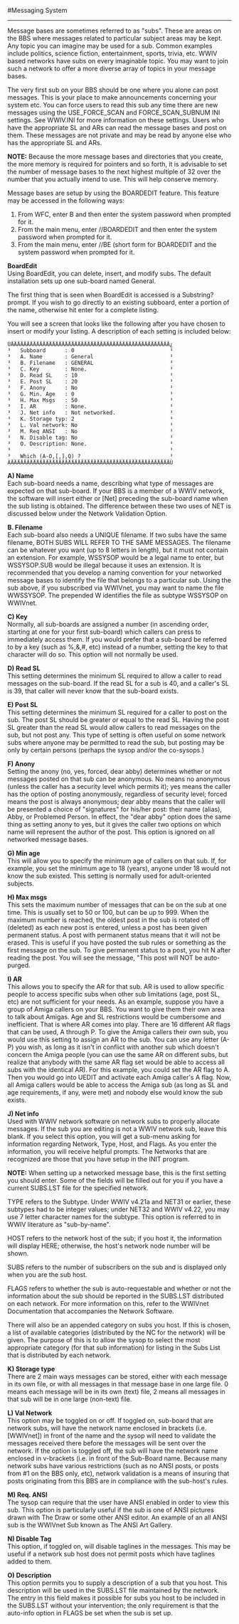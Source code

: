 #Messaging System
***

Message bases are sometimes referred to as "subs".  These are areas on the BBS where messages related to particular subject areas may be kept.  Any topic you can imagine may be used for a sub. Common examples include politics, science fiction, entertainment, sports, trivia, etc.  WWIV based networks have subs on every imaginable topic.  You may want to join such a network to offer a more diverse array of topics in your message bases.

The very first sub on your BBS should be one where you alone can post messages.  This is your place to make announcements concerning your system etc.  You can force users to read this sub any time there are new messages using the USE_FORCE_SCAN and FORCE_SCAN_SUBNUM INI settings.  See WWIV.INI for more information on these settings. Users who have the appropriate SL and ARs can read the message bases and post on them. These messages are not private and may be read by anyone else who has the appropriate SL and ARs.

**NOTE:** Because the more message bases and directories that you create, the more memory is required for pointers and so forth, it is advisable to set the number of message bases to the next highest multiple of 32 over the number that you actually intend to use. This will help conserve memory.

Message bases are setup by using the BOARDEDIT feature. This feature may be accessed in the following ways:

1. From WFC, enter B and then enter the system password when prompted for it.
2. From the main menu, enter //BOARDEDIT and then enter the system password when prompted for it.
3. From the main menu, enter //BE (short form for BOARDEDIT and the system password when prompted for it.

**BoardEdit**  
Using BoardEdit, you can delete, insert, and modify subs.  The default installation sets up one sub-board named General.

The first thing that is seen when BoardEdit is accessed is a Substring? prompt. If you wish to go directly to an existing subboard, enter a portion of the name, otherwise hit enter for a complete listing.

You will see a screen that looks like the following after you have chosen to insert or modify your listing.  A description of each setting is included below:
```
ÚÄÄÄÄÄÄÄÄÄÄÄÄÄÄÄÄÄÄÄÄÄÄÄÄÄÄÄÄÄÄÄÄÄÄÄÄÄÄÄÄÄÄÄÄÄÄÄÄÄÄ¿
³   Subboard      : 0                              ³
³   A. Name       : General                        ³
³   B. Filename   : GENERAL                        ³
³   C. Key        : None.                          ³
³   D. Read SL    : 10                             ³
³   E. Post SL    : 20                             ³
³   F. Anony      : No                             ³
³   G. Min. Age   : 0                              ³
³   H. Max Msgs   : 50                             ³
³   I. AR         : None.                          ³
³   J. Net info   : Not networked.                 ³
³   K. Storage typ: 2                              ³
³   L. Val network: No                             ³
³   M. Req ANSI   : No                             ³
³   N. Disable tag: No                             ³
³   O. Description: None.                          ³
³                                                  ³
³   Which (A-O,[,],Q) ?                            ³
ÀÄÄÄÄÄÄÄÄÄÄÄÄÄÄÄÄÄÄÄÄÄÄÄÄÄÄÄÄÄÄÄÄÄÄÄÄÄÄÄÄÄÄÄÄÄÄÄÄÄÄÙ
```
**A)  Name**  
Each sub-board needs a name, describing what type of
messages are expected on that sub-board. If your BBS is a
member of a WWIV network, the software will insert either <Net>
or [Net] preceding the sub-board name when the sub listing is
obtained.  The difference between these two uses of NET is
discussed below under the Network Validation Option.

**B.  Filename**  
Each sub-board also needs a UNIQUE filename. If
two subs have the same filename, BOTH SUBS WILL REFER TO THE
SAME MESSAGES.  The filename can be whatever you want (up to 8
letters in length), but it must not contain an extension.  For
example, WSSYSOP would be a legal name to enter, but
WSSYSOP.SUB would be illegal because it uses an extension.  It
is recommended that you develop a naming convention for your
networked message bases to identify the file that belongs to a
particular sub.  Using the sub above, if you subscribed via
WWIVnet, you may want to name the file WWSSYSOP.  The prepended
W identifies the file as subtype WSSYSOP on WWIVnet.

**C) Key**  
Normally, all sub-boards are assigned a number (in
ascending order, starting at one for your first sub-board)
which callers can press to immediately access them. If you
would prefer that a sub-board be referred to by a key (such
as %,&,#, etc) instead of a number, setting the key to that
character will do so. This option will not normally be used.

**D) Read SL**   
This setting determines the minimum SL required to
allow a caller to read messages on the sub-board. If the read
SL for a sub is 40, and a caller's SL is 39, that caller will
never know that the sub-board exists.

**E) Post SL**  
This setting determines the minimum SL required
for a caller to post on the sub. The post SL should be greater
or equal to the read SL. Having the post SL greater than the
read SL would allow callers to read messages on the sub, but
not post any.  This type of setting is often useful on some
network subs where anyone may be permitted to read the sub, but
posting may be only by certain persons (perhaps the sysop
and/or the co-sysops.)

**F)  Anony**  
Setting the anony (no, yes, forced, dear abby)
determines whether or not messages posted on that sub can be
anonymous. No means no anonymous (unless the caller has a
security level which permits it); yes means the caller has the
option of posting anonymously, regardless of security level;
forced means the post is always anonymous; dear abby means that
the caller will be presented a choice of "signatures" for
his/her post: their name (alias), Abby, or Problemed Person.
In effect, the "dear abby" option does the same thing as
setting anony to yes, but it gives the caller two options on
which name will represent the author of the post.  This option
is ignored on all networked message bases.

**G) Min age**  
This will allow you to specify the minimum age of
callers on that sub.  If, for example, you set the minimum age
to 18 (years), anyone under 18 would not know the sub existed.
This setting is normally used for adult-oriented subjects.

**H)  Max msgs**  
This sets the maximum number of messages that
can be on the sub at one time. This is usually set to 50 or
100, but can be up to 999.  When the maximum number is reached,
the oldest post in the sub is rotated off (deleted) as each new
post is entered, unless a post has been given permanent status.
A post with permanent status means that it will not be erased.
This is useful if you have posted the sub rules or something as
the first message on the sub.  To give permanent status to a
post, you hit N after reading the post.  You will see the
message, "This post will NOT be auto-purged.

**I)  AR**  
This allows you to specify the AR for that sub. AR is
used to allow specific people to access specific subs when
other sub limitations (age, post SL, etc) are not sufficient
for your needs. As an example, suppose you have a group of
Amiga callers on your BBS. You want to give them their own area
to talk about Amigas. Age and SL restrictions would be
cumbersome and inefficient.  That is where AR comes into play.
There are 16 different AR flags that can be used, A through P.
To give the Amiga callers their own sub, you would use this
setting to assign an AR to the sub.  You can use any letter
(A-P) you wish, as long as it isn't in conflict with another
sub which doesn't concern the Amiga people (you can use the
same AR on different subs, but realize that anybody with the
same AR flag set would be able to access all subs with the
identical AR).  For this example, you could set the AR flag to
A. Then you would go into UEDIT and activate each Amiga
caller's A flag.  Now, all Amiga callers would be able to
access the Amiga sub (as long as SL and age requirements, if
any, were met) and nobody else would know the sub exists.

**J)  Net info**  
Used with WWIV network software on network subs
to properly allocate messages. If the sub you are editing is not
a WWIV network sub, leave this blank.  If you select this
option, you will get a sub-menu asking for information
regarding Network, Type, Host, and Flags. As you enter the
information, you will receive helpful prompts.  The Networks
that are recognized are those that you have setup in the INIT
program.

**NOTE:** When setting up a networked message base, this is the
first  setting you should enter.  Some of the fields will be
filled out for you if you have a current SUBS.LST file for
the specified network.

TYPE refers to the Subtype.  Under WWIV v4.21a and NET31 or
earlier, these subtypes had to be integer values; under NET32
and WWIV v4.22, you may use 7 letter character names for the
subtype.  This option is referred to in WWIV literature as
"sub-by-name".

HOST refers to the network host of the sub; if you host it,
the information will display HERE; otherwise, the host's
network node number will be shown.

SUBS refers to the number of subscribers on the sub and is
displayed only when you are the sub host.

FLAGS refers to whether the sub is auto-requestable and whether
or not the information about the sub should be reported in the
SUBS.LST distributed on each network. For more information on
this, refer to the WWIVnet Documentation that accompanies the
Network Software.

There will also be an appended category on subs you host.  If
this is chosen, a list of  available categories (distributed
by the NC for the network) will be given.  The purpose of this
is to allow the sysop to select the most appropriate category
(for that sub information) for listing in the Subs List that
is distributed by each network.

**K) Storage type**  
There are 2 main ways messages can be
stored, either with each message in its own file, or with all
messages in that message base in one large file. 0 means each
message will be in its own (text) file, 2 means all messages
in that sub will be in one large (non-text) file.

**L) Val Network**  
This option may be toggled on or off.  If
toggled on, sub-board that are network subs, will have the
network name enclosed in brackets (i.e. [WWIVnet]) in front of
the name and the sysop will need to validate the messages
received there before the messages will be sent over the
network.  If the option is toggled off, the sub will have
the network name enclosed in v-brackets (i.e. <WWIVnet> in
front of the Sub-Board name.  Because many network subs have
various restrictions (such as no ANSI posts, or posts from #1
on the BBS only, etc), network validation is a means of
insuring that posts originating from this BBS are in compliance
with the sub-host's rules.

**M) Req. ANSI**  
The sysop can require that the user have ANSI
enabled in order to view this sub.  This option is particularly
useful if the sub is one of ANSI pictures drawn with The Draw or
some other ANSI editor.  An example of an all ANSI sub is the
WWIVnet Sub known as The ANSI Art Gallery.

**N) Disable Tag**  
This option, if toggled on, will disable
taglines in the messages. This may be useful if a network sub
host does not permit posts which have taglines added to them.

**O) Description**  
This option permits you to supply a
description of a sub that you host.  This description will
be used in the SUBS.LST file maintained by the network. The
entry in this field makes it possible for subs you host to
be included in the SUBS.LST without your intervention; the
only requirement is that the auto-info option in FLAGS be set
when the sub is set up.